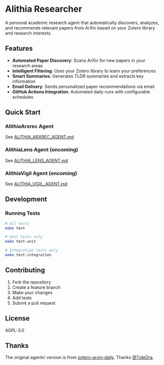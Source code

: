 # Alithia Researcher

A personal academic research agent that automatically discovers, analyzes, and recommends relevant papers from ArXiv based on your Zotero library and research interests.

## Features

- **Automated Paper Discovery**: Scans ArXiv for new papers in your research areas
- **Intelligent Filtering**: Uses your Zotero library to learn your preferences
- **Smart Summaries**: Generates TLDR summaries and extracts key information
- **Email Delivery**: Sends personalized paper recommendations via email
- **GitHub Actions Integration**: Automated daily runs with configurable schedules

## Quick Start

### AlithiaArxrec Agent

See [ALITHIA_ARXREC_AGENT.md](ALITHIA_ARXREC_AGENT.md)

### AlithiaLens Agent (oncoming)

See [ALITHIA_LENS_AGENT.md](ALITHIA_LENS_AGENT.md)

### AlithiaVigil Agent (oncoming)

See [ALITHIA_VIGIL_AGENT.md](ALITHIA_VIGIL_AGENT.md)

## Development

### Running Tests
```bash
# All tests
make test

# Unit tests only
make test-unit

# Integration tests only
make test-integration
```

## Contributing

1. Fork the repository
2. Create a feature branch
3. Make your changes
4. Add tests
5. Submit a pull request

## License

AGPL-3.0

## Thanks

The original agentic version is from [zotero-arxiv-daily](https://github.com/TideDra/zotero-arxiv-daily). Thanks [@TideDra](https://github.com/TideDra).
